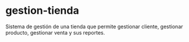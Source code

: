 # gestion-tienda
Sistema de gestión de una tienda que permite gestionar cliente, gestionar producto, gestionar venta y sus reportes.
